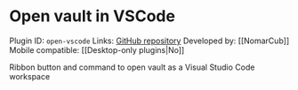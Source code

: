 # Open vault in VSCode

Plugin ID: `open-vscode`
Links: [GitHub repository](https://github.com/NomarCub/obsidian-open-vscode)
Developed by: [[NomarCub]]
Mobile compatible: [[Desktop-only plugins|No]]

Ribbon button and command to open vault as a Visual Studio Code workspace
